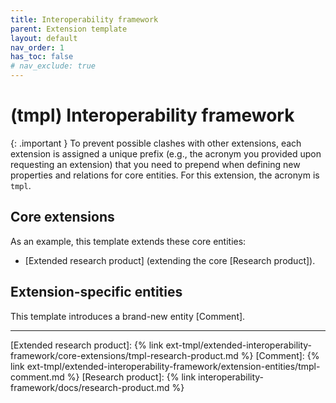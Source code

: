 ```yaml
---
title: Interoperability framework
parent: Extension template
layout: default
nav_order: 1
has_toc: false
# nav_exclude: true
---
```

# (tmpl) Interoperability framework

{: .important }
To prevent possible clashes with other extensions, each extension is assigned a unique prefix (e.g., the acronym you provided upon requesting an extension) that you need to prepend when defining new properties and relations for core entities. For this extension, the acronym is `tmpl`.

## Core extensions
As an example, this template extends these core entities:
- [Extended research product] (extending the core [Research product]).


## Extension-specific entities
This template introduces a brand-new entity [Comment].


----
[Extended research product]: {% link ext-tmpl/extended-interoperability-framework/core-extensions/tmpl-research-product.md %}
[Comment]: {% link ext-tmpl/extended-interoperability-framework/extension-entities/tmpl-comment.md %}
[Research product]: {% link interoperability-framework/docs/research-product.md %}
